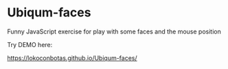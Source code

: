 # Ubiqum-faces
Funny JavaScript exercise for play with some faces and the mouse position

Try DEMO here:

https://lokoconbotas.github.io/Ubiqum-faces/


